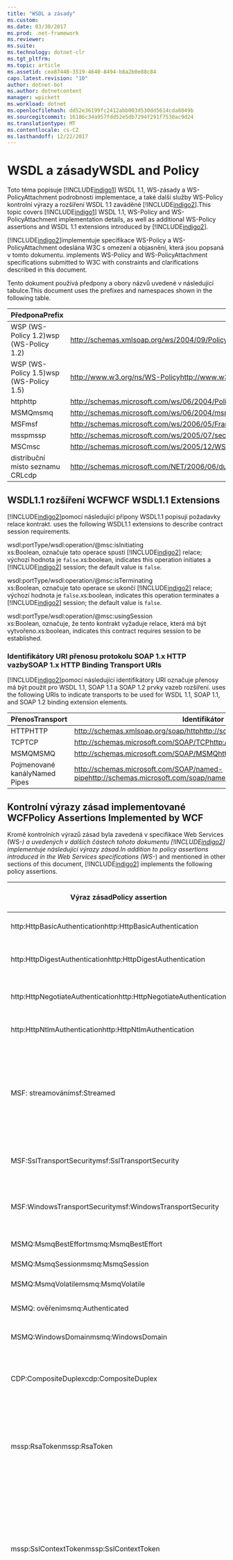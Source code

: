 ```yaml
---
title: "WSDL a zásady"
ms.custom: 
ms.date: 03/30/2017
ms.prod: .net-framework
ms.reviewer: 
ms.suite: 
ms.technology: dotnet-clr
ms.tgt_pltfrm: 
ms.topic: article
ms.assetid: cea87440-3519-4640-8494-b8a2b0e88c84
caps.latest.revision: "10"
author: dotnet-bot
ms.author: dotnetcontent
manager: wpickett
ms.workload: dotnet
ms.openlocfilehash: dd52e36199fc2412abb003d530dd5614cda8049b
ms.sourcegitcommit: 16186c34a957fdd52e5db7294f291f7530ac9d24
ms.translationtype: MT
ms.contentlocale: cs-CZ
ms.lasthandoff: 12/22/2017
---
```

# <a name="wsdl-and-policy"></a><span data-ttu-id="0a5e9-102">WSDL a zásady</span><span class="sxs-lookup"><span data-stu-id="0a5e9-102">WSDL and Policy</span></span>
<span data-ttu-id="0a5e9-103">Toto téma popisuje [!INCLUDE[indigo1](../../../../includes/indigo1-md.md)] WSDL 1.1, WS-zásady a WS-PolicyAttachment podrobnosti implementace, a také další služby WS-Policy kontrolní výrazy a rozšíření WSDL 1.1 zaváděné [!INCLUDE[indigo2](../../../../includes/indigo2-md.md)].</span><span class="sxs-lookup"><span data-stu-id="0a5e9-103">This topic covers [!INCLUDE[indigo1](../../../../includes/indigo1-md.md)] WSDL 1.1, WS-Policy and WS-PolicyAttachment implementation details, as well as additional WS-Policy assertions and WSDL 1.1 extensions introduced by [!INCLUDE[indigo2](../../../../includes/indigo2-md.md)].</span></span>  
  
 [!INCLUDE[indigo2](../../../../includes/indigo2-md.md)]<span data-ttu-id="0a5e9-104">implementuje specifikace WS-Policy a WS-PolicyAttachment odeslána W3C s omezení a objasnění, která jsou popsaná v tomto dokumentu.</span><span class="sxs-lookup"><span data-stu-id="0a5e9-104"> implements WS-Policy and WS-PolicyAttachment specifications submitted to W3C with constraints and clarifications described in this document.</span></span>  
  
 <span data-ttu-id="0a5e9-105">Tento dokument používá předpony a obory názvů uvedené v následující tabulce.</span><span class="sxs-lookup"><span data-stu-id="0a5e9-105">This document uses the prefixes and namespaces shown in the following table.</span></span>  
  
|<span data-ttu-id="0a5e9-106">Předpona</span><span class="sxs-lookup"><span data-stu-id="0a5e9-106">Prefix</span></span>|<span data-ttu-id="0a5e9-107">Obor názvů</span><span class="sxs-lookup"><span data-stu-id="0a5e9-107">Namespace</span></span>|  
|------------|---------------|  
|<span data-ttu-id="0a5e9-108">WSP (WS-Policy 1.2)</span><span class="sxs-lookup"><span data-stu-id="0a5e9-108">wsp (WS-Policy 1.2)</span></span>|<span data-ttu-id="0a5e9-109">http://schemas.xmlsoap.org/ws/2004/09/Policy</span><span class="sxs-lookup"><span data-stu-id="0a5e9-109">http://schemas.xmlsoap.org/ws/2004/09/policy</span></span>|  
|<span data-ttu-id="0a5e9-110">WSP (WS-Policy 1.5)</span><span class="sxs-lookup"><span data-stu-id="0a5e9-110">wsp (WS-Policy 1.5)</span></span>|<span data-ttu-id="0a5e9-111">http://www.w3.org/ns/WS-Policy</span><span class="sxs-lookup"><span data-stu-id="0a5e9-111">http://www.w3.org/ns/ws-policy</span></span>|  
|<span data-ttu-id="0a5e9-112">http</span><span class="sxs-lookup"><span data-stu-id="0a5e9-112">http</span></span>|<span data-ttu-id="0a5e9-113">http://schemas.microsoft.com/ws/06/2004/Policy/http</span><span class="sxs-lookup"><span data-stu-id="0a5e9-113">http://schemas.microsoft.com/ws/06/2004/policy/http</span></span>|  
|<span data-ttu-id="0a5e9-114">MSMQ</span><span class="sxs-lookup"><span data-stu-id="0a5e9-114">msmq</span></span>|<span data-ttu-id="0a5e9-115">http://schemas.microsoft.com/ws/06/2004/mspolicy/MSMQ</span><span class="sxs-lookup"><span data-stu-id="0a5e9-115">http://schemas.microsoft.com/ws/06/2004/mspolicy/msmq</span></span>|  
|<span data-ttu-id="0a5e9-116">MSF</span><span class="sxs-lookup"><span data-stu-id="0a5e9-116">msf</span></span>|<span data-ttu-id="0a5e9-117">http://schemas.microsoft.com/ws/2006/05/Framing/Policy</span><span class="sxs-lookup"><span data-stu-id="0a5e9-117">http://schemas.microsoft.com/ws/2006/05/framing/policy</span></span>|  
|<span data-ttu-id="0a5e9-118">mssp</span><span class="sxs-lookup"><span data-stu-id="0a5e9-118">mssp</span></span>|<span data-ttu-id="0a5e9-119">http://schemas.microsoft.com/ws/2005/07/securityPolicy</span><span class="sxs-lookup"><span data-stu-id="0a5e9-119">http://schemas.microsoft.com/ws/2005/07/securitypolicy</span></span>|  
|<span data-ttu-id="0a5e9-120">MSC</span><span class="sxs-lookup"><span data-stu-id="0a5e9-120">msc</span></span>|<span data-ttu-id="0a5e9-121">http://schemas.microsoft.com/ws/2005/12/WSDL/Contract</span><span class="sxs-lookup"><span data-stu-id="0a5e9-121">http://schemas.microsoft.com/ws/2005/12/wsdl/contract</span></span>|  
|<span data-ttu-id="0a5e9-122">distribuční místo seznamu CRL</span><span class="sxs-lookup"><span data-stu-id="0a5e9-122">cdp</span></span>|<span data-ttu-id="0a5e9-123">http://schemas.microsoft.com/NET/2006/06/duplex</span><span class="sxs-lookup"><span data-stu-id="0a5e9-123">http://schemas.microsoft.com/net/2006/06/duplex</span></span>|  
  
## <a name="wcf-wsdl11-extensions"></a><span data-ttu-id="0a5e9-124">WSDL1.1 rozšíření WCF</span><span class="sxs-lookup"><span data-stu-id="0a5e9-124">WCF WSDL1.1 Extensions</span></span>  
 [!INCLUDE[indigo2](../../../../includes/indigo2-md.md)]<span data-ttu-id="0a5e9-125">pomocí následující přípony WSDL1.1 popisují požadavky relace kontrakt.</span><span class="sxs-lookup"><span data-stu-id="0a5e9-125"> uses the following WSDL1.1 extensions to describe contract session requirements.</span></span>  
  
 wsdl:portType/wsdl:operation/@msc:isInitiating  
 <span data-ttu-id="0a5e9-126">xs:Boolean, označuje tato operace spustí [!INCLUDE[indigo2](../../../../includes/indigo2-md.md)] relace; výchozí hodnota je `false`.</span><span class="sxs-lookup"><span data-stu-id="0a5e9-126">xs:boolean, indicates this operation initiates a [!INCLUDE[indigo2](../../../../includes/indigo2-md.md)] session; the default value is `false`.</span></span>  
  
 wsdl:portType/wsdl:operation/@msc:isTerminating  
 <span data-ttu-id="0a5e9-127">xs:Boolean, označuje tato operace se ukončí [!INCLUDE[indigo2](../../../../includes/indigo2-md.md)] relace; výchozí hodnota je `false`.</span><span class="sxs-lookup"><span data-stu-id="0a5e9-127">xs:boolean, indicates this operation terminates a [!INCLUDE[indigo2](../../../../includes/indigo2-md.md)] session; the default value is `false`.</span></span>  
  
 wsdl:portType/wsdl:operation/@msc:usingSession  
 <span data-ttu-id="0a5e9-128">xs:Boolean, označuje, že tento kontrakt vyžaduje relace, která má být vytvořeno.</span><span class="sxs-lookup"><span data-stu-id="0a5e9-128">xs:boolean, indicates this contract requires session to be established.</span></span>  
  
### <a name="soap-1x-http-binding-transport-uris"></a><span data-ttu-id="0a5e9-129">Identifikátory URI přenosu protokolu SOAP 1.x HTTP vazby</span><span class="sxs-lookup"><span data-stu-id="0a5e9-129">SOAP 1.x HTTP Binding Transport URIs</span></span>  
 [!INCLUDE[indigo2](../../../../includes/indigo2-md.md)]<span data-ttu-id="0a5e9-130">pomocí následující identifikátory URI označuje přenosy má být použit pro WSDL 1.1, SOAP 1.1 a SOAP 1.2 prvky vazeb rozšíření.</span><span class="sxs-lookup"><span data-stu-id="0a5e9-130"> uses the following URIs to indicate transports to be used for WSDL 1.1, SOAP 1.1, and SOAP 1.2 binding extension elements.</span></span>  
  
|<span data-ttu-id="0a5e9-131">Přenos</span><span class="sxs-lookup"><span data-stu-id="0a5e9-131">Transport</span></span>|<span data-ttu-id="0a5e9-132">Identifikátor URI</span><span class="sxs-lookup"><span data-stu-id="0a5e9-132">URI</span></span>|  
|---------------|---------|  
|<span data-ttu-id="0a5e9-133">HTTP</span><span class="sxs-lookup"><span data-stu-id="0a5e9-133">HTTP</span></span>|<span data-ttu-id="0a5e9-134">http://schemas.xmlsoap.org/soap/http</span><span class="sxs-lookup"><span data-stu-id="0a5e9-134">http://schemas.xmlsoap.org/soap/http</span></span>|  
|<span data-ttu-id="0a5e9-135">TCP</span><span class="sxs-lookup"><span data-stu-id="0a5e9-135">TCP</span></span>|<span data-ttu-id="0a5e9-136">http://schemas.microsoft.com/SOAP/TCP</span><span class="sxs-lookup"><span data-stu-id="0a5e9-136">http://schemas.microsoft.com/soap/tcp</span></span>|  
|<span data-ttu-id="0a5e9-137">MSMQ</span><span class="sxs-lookup"><span data-stu-id="0a5e9-137">MSMQ</span></span>|<span data-ttu-id="0a5e9-138">http://schemas.microsoft.com/SOAP/MSMQ</span><span class="sxs-lookup"><span data-stu-id="0a5e9-138">http://schemas.microsoft.com/soap/msmq</span></span>|  
|<span data-ttu-id="0a5e9-139">Pojmenované kanály</span><span class="sxs-lookup"><span data-stu-id="0a5e9-139">Named Pipes</span></span>|<span data-ttu-id="0a5e9-140">http://schemas.microsoft.com/SOAP/named-pipe</span><span class="sxs-lookup"><span data-stu-id="0a5e9-140">http://schemas.microsoft.com/soap/named-pipe</span></span>|  
  
## <a name="policy-assertions-implemented-by-wcf"></a><span data-ttu-id="0a5e9-141">Kontrolní výrazy zásad implementované WCF</span><span class="sxs-lookup"><span data-stu-id="0a5e9-141">Policy Assertions Implemented by WCF</span></span>  
 <span data-ttu-id="0a5e9-142">Kromě kontrolních výrazů zásad byla zavedená v specifikace Web Services (WS-*) a uvedených v dalších částech tohoto dokumentu [!INCLUDE[indigo2](../../../../includes/indigo2-md.md)] implementuje následující výrazy zásad.</span><span class="sxs-lookup"><span data-stu-id="0a5e9-142">In addition to policy assertions introduced in the Web Services specifications (WS-*) and mentioned in other sections of this document, [!INCLUDE[indigo2](../../../../includes/indigo2-md.md)] implements the following policy assertions.</span></span>  
  
|<span data-ttu-id="0a5e9-143">Výraz zásad</span><span class="sxs-lookup"><span data-stu-id="0a5e9-143">Policy assertion</span></span>|<span data-ttu-id="0a5e9-144">Zásady subjektu</span><span class="sxs-lookup"><span data-stu-id="0a5e9-144">Policy subject</span></span>|<span data-ttu-id="0a5e9-145">Popis</span><span class="sxs-lookup"><span data-stu-id="0a5e9-145">Description</span></span>|  
|----------------------|--------------------|-----------------|  
|<span data-ttu-id="0a5e9-146">http:HttpBasicAuthentication</span><span class="sxs-lookup"><span data-stu-id="0a5e9-146">http:HttpBasicAuthentication</span></span>|<span data-ttu-id="0a5e9-147">Koncový bod</span><span class="sxs-lookup"><span data-stu-id="0a5e9-147">Endpoint</span></span>|<span data-ttu-id="0a5e9-148">Koncový bod používá základní ověřování protokolu HTTP.</span><span class="sxs-lookup"><span data-stu-id="0a5e9-148">Endpoint uses HTTP Basic Authentication.</span></span>|  
|<span data-ttu-id="0a5e9-149">http:HttpDigestAuthentication</span><span class="sxs-lookup"><span data-stu-id="0a5e9-149">http:HttpDigestAuthentication</span></span>|<span data-ttu-id="0a5e9-150">Koncový bod</span><span class="sxs-lookup"><span data-stu-id="0a5e9-150">Endpoint</span></span>|<span data-ttu-id="0a5e9-151">Koncový bod používá ověřování hodnotou hash protokolu HTTP.</span><span class="sxs-lookup"><span data-stu-id="0a5e9-151">Endpoint uses HTTP Digest Authentication.</span></span>|  
|<span data-ttu-id="0a5e9-152">http:HttpNegotiateAuthentication</span><span class="sxs-lookup"><span data-stu-id="0a5e9-152">http:HttpNegotiateAuthentication</span></span>|<span data-ttu-id="0a5e9-153">Koncový bod</span><span class="sxs-lookup"><span data-stu-id="0a5e9-153">Endpoint</span></span>|<span data-ttu-id="0a5e9-154">Koncový bod používá ověřování vyjednávání protokolu HTTP.</span><span class="sxs-lookup"><span data-stu-id="0a5e9-154">Endpoint uses HTTP Negotiate Authentication.</span></span>|  
|<span data-ttu-id="0a5e9-155">http:HttpNtlmAuthentication</span><span class="sxs-lookup"><span data-stu-id="0a5e9-155">http:HttpNtlmAuthentication</span></span>|<span data-ttu-id="0a5e9-156">Koncový bod</span><span class="sxs-lookup"><span data-stu-id="0a5e9-156">Endpoint</span></span>|<span data-ttu-id="0a5e9-157">Koncový bod používá ověřování protokolem NTLM HTTP.</span><span class="sxs-lookup"><span data-stu-id="0a5e9-157">Endpoint uses HTTP NTLM Authentication.</span></span>|  
|<span data-ttu-id="0a5e9-158">MSF: streamování</span><span class="sxs-lookup"><span data-stu-id="0a5e9-158">msf:Streamed</span></span>|<span data-ttu-id="0a5e9-159">Koncový bod</span><span class="sxs-lookup"><span data-stu-id="0a5e9-159">Endpoint</span></span>|<span data-ttu-id="0a5e9-160">Koncový bod používá rámce přenášené datovými proudy zpráv.</span><span class="sxs-lookup"><span data-stu-id="0a5e9-160">Endpoint uses streamed message framing.</span></span> <span data-ttu-id="0a5e9-161">Tento kontrolní výraz součásti se používá s protokolem rámců zpráv poskytuje pro přenosy, jako je například TCP a pojmenované kanály.</span><span class="sxs-lookup"><span data-stu-id="0a5e9-161">This assertion is used with the Message Framing protocol provided for transports such as TCP, and named pipes.</span></span>|  
|<span data-ttu-id="0a5e9-162">MSF:SslTransportSecurity</span><span class="sxs-lookup"><span data-stu-id="0a5e9-162">msf:SslTransportSecurity</span></span>|<span data-ttu-id="0a5e9-163">Koncový bod</span><span class="sxs-lookup"><span data-stu-id="0a5e9-163">Endpoint</span></span>|<span data-ttu-id="0a5e9-164">Koncový bod používá (TLS) transport layer security s rámce zpráv.</span><span class="sxs-lookup"><span data-stu-id="0a5e9-164">Endpoint uses transport-layer security (TLS) with message framing.</span></span>|  
|<span data-ttu-id="0a5e9-165">MSF:WindowsTransportSecurity</span><span class="sxs-lookup"><span data-stu-id="0a5e9-165">msf:WindowsTransportSecurity</span></span>|<span data-ttu-id="0a5e9-166">Koncový bod</span><span class="sxs-lookup"><span data-stu-id="0a5e9-166">Endpoint</span></span>|<span data-ttu-id="0a5e9-167">Koncový bod používá zprostředkovatel zabezpečení vyjednávání (SPNEGO) s rámce zpráv.</span><span class="sxs-lookup"><span data-stu-id="0a5e9-167">Endpoint uses Security Provider Negotiation (SPNEGO) with message framing.</span></span>|  
|<span data-ttu-id="0a5e9-168">MSMQ:MsmqBestEffort</span><span class="sxs-lookup"><span data-stu-id="0a5e9-168">msmq:MsmqBestEffort</span></span>|<span data-ttu-id="0a5e9-169">Koncový bod</span><span class="sxs-lookup"><span data-stu-id="0a5e9-169">Endpoint</span></span>|<span data-ttu-id="0a5e9-170">MSMQ s best effort záruky.</span><span class="sxs-lookup"><span data-stu-id="0a5e9-170">MSMQ with best-effort guarantees.</span></span>|  
|<span data-ttu-id="0a5e9-171">MSMQ:MsmqSession</span><span class="sxs-lookup"><span data-stu-id="0a5e9-171">msmq:MsmqSession</span></span>|<span data-ttu-id="0a5e9-172">Koncový bod</span><span class="sxs-lookup"><span data-stu-id="0a5e9-172">Endpoint</span></span>|<span data-ttu-id="0a5e9-173">MSMQ s relace záruky.</span><span class="sxs-lookup"><span data-stu-id="0a5e9-173">MSMQ with Session guarantees.</span></span>|  
|<span data-ttu-id="0a5e9-174">MSMQ:MsmqVolatile</span><span class="sxs-lookup"><span data-stu-id="0a5e9-174">msmq:MsmqVolatile</span></span>|<span data-ttu-id="0a5e9-175">Koncový bod</span><span class="sxs-lookup"><span data-stu-id="0a5e9-175">Endpoint</span></span>|<span data-ttu-id="0a5e9-176">Volatile služby MSMQ.</span><span class="sxs-lookup"><span data-stu-id="0a5e9-176">MSMQ Volatile.</span></span>|  
|<span data-ttu-id="0a5e9-177">MSMQ: ověření</span><span class="sxs-lookup"><span data-stu-id="0a5e9-177">msmq:Authenticated</span></span>|<span data-ttu-id="0a5e9-178">Koncový bod</span><span class="sxs-lookup"><span data-stu-id="0a5e9-178">Endpoint</span></span>|<span data-ttu-id="0a5e9-179">Ověřování se používá s přenos MSMQ.</span><span class="sxs-lookup"><span data-stu-id="0a5e9-179">Authentication is used with MSMQ transport.</span></span>|  
|<span data-ttu-id="0a5e9-180">MSMQ:WindowsDomain</span><span class="sxs-lookup"><span data-stu-id="0a5e9-180">msmq:WindowsDomain</span></span>|<span data-ttu-id="0a5e9-181">Koncový bod</span><span class="sxs-lookup"><span data-stu-id="0a5e9-181">Endpoint</span></span>|<span data-ttu-id="0a5e9-182">MSMQ používá ověřování domény systému Windows.</span><span class="sxs-lookup"><span data-stu-id="0a5e9-182">MSMQ uses Windows Domain authentication.</span></span>|  
|<span data-ttu-id="0a5e9-183">CDP:CompositeDuplex</span><span class="sxs-lookup"><span data-stu-id="0a5e9-183">cdp:CompositeDuplex</span></span>|<span data-ttu-id="0a5e9-184">Koncový bod</span><span class="sxs-lookup"><span data-stu-id="0a5e9-184">Endpoint</span></span>|<span data-ttu-id="0a5e9-185">Koncový bod používá dva samostatné opačný připojení přenosu pro vstup a výstup zprávy.</span><span class="sxs-lookup"><span data-stu-id="0a5e9-185">Endpoint uses two separate converse transport connections for in and out messages.</span></span>|  
|<span data-ttu-id="0a5e9-186">mssp:RsaToken</span><span class="sxs-lookup"><span data-stu-id="0a5e9-186">mssp:RsaToken</span></span>|<span data-ttu-id="0a5e9-187">Vnořené</span><span class="sxs-lookup"><span data-stu-id="0a5e9-187">Nested</span></span>|<span data-ttu-id="0a5e9-188">Výraz klíče tokenu RSA.</span><span class="sxs-lookup"><span data-stu-id="0a5e9-188">RSA key token assertion.</span></span> <span data-ttu-id="0a5e9-189">Tento požadavek je obvykle uspokojit klíč RSA serializovat přímo jako součást informace o klíči v či identifikaci podpisu.</span><span class="sxs-lookup"><span data-stu-id="0a5e9-189">This requirement is typically satisfied by an RSA key serialized directly as part of the key information in an endorsing signature.</span></span>|  
|<span data-ttu-id="0a5e9-190">mssp:SslContextToken</span><span class="sxs-lookup"><span data-stu-id="0a5e9-190">mssp:SslContextToken</span></span>|<span data-ttu-id="0a5e9-191">Vnořené</span><span class="sxs-lookup"><span data-stu-id="0a5e9-191">Nested</span></span>|<span data-ttu-id="0a5e9-192">Vyžaduje, že SecurityContextToken, získat pomocí binární TLS handshake pomocí WS-Trust používat.</span><span class="sxs-lookup"><span data-stu-id="0a5e9-192">Requires that a SecurityContextToken obtained using binary TLS handshake using WS-Trust be used.</span></span> <span data-ttu-id="0a5e9-193">Zahrnout vnořené kontrolní výrazy: sp:RequireDerivedKeys, mssp:MustNotSendCancel, mssp:RequireClientCertificate.</span><span class="sxs-lookup"><span data-stu-id="0a5e9-193">Nested assertions include: sp:RequireDerivedKeys, mssp:MustNotSendCancel, mssp:RequireClientCertificate.</span></span>|  
|<span data-ttu-id="0a5e9-194">mssp:MustNotSendCancel</span><span class="sxs-lookup"><span data-stu-id="0a5e9-194">mssp:MustNotSendCancel</span></span>|<span data-ttu-id="0a5e9-195">Vnořené</span><span class="sxs-lookup"><span data-stu-id="0a5e9-195">Nested</span></span>|<span data-ttu-id="0a5e9-196">Určuje, že žádost o token zabezpečení (RVNÍ) požádat o zprávy [WS-Trust] zrušit vazbu [WS-Trust, WS-SC] požadavek nebyla posílá vystavitele daného SecurityContextToken.</span><span class="sxs-lookup"><span data-stu-id="0a5e9-196">Specifies a requirement that a request security token (RST) request messages [WS-Trust] using the Cancel binding [WS-Trust, WS-SC] not be sent to the issuer of a given SecurityContextToken.</span></span> <span data-ttu-id="0a5e9-197">Pokud se nachází tento kontrolní výraz součásti, nesmí takové zprávy žádosti odeslané do vystavitele.</span><span class="sxs-lookup"><span data-stu-id="0a5e9-197">If this assertion is present, then such request messages must not be sent to the issuer.</span></span> <span data-ttu-id="0a5e9-198">Pokud tento kontrolní výraz součásti není k dispozici, můžete takové zprávy žádosti odeslané do vystavitele.</span><span class="sxs-lookup"><span data-stu-id="0a5e9-198">If this assertion is not present, then such request messages can be sent to the issuer.</span></span>|  
|<span data-ttu-id="0a5e9-199">mssp:RequireClientCertificate</span><span class="sxs-lookup"><span data-stu-id="0a5e9-199">mssp:RequireClientCertificate</span></span>|<span data-ttu-id="0a5e9-200">Vnořené</span><span class="sxs-lookup"><span data-stu-id="0a5e9-200">Nested</span></span>|<span data-ttu-id="0a5e9-201">Tento volitelný element určuje požadavek na klientský certifikát, který je třeba zadat jako součást TLSNEGO protokolu.</span><span class="sxs-lookup"><span data-stu-id="0a5e9-201">This optional element specifies a requirement for a client certificate to be provided as part of the TLSNEGO protocol.</span></span> <span data-ttu-id="0a5e9-202">Pokud se tento kontrolní výraz součásti nachází, je třeba zadat klientský certifikát.</span><span class="sxs-lookup"><span data-stu-id="0a5e9-202">If this assertion is present, then a client certificate must be provided.</span></span> <span data-ttu-id="0a5e9-203">Pokud tento kontrolní výraz součásti není k dispozici, nesmí být zadán certifikát klienta.</span><span class="sxs-lookup"><span data-stu-id="0a5e9-203">If this assertion is not present, then a client certificate must not be provided.</span></span> <span data-ttu-id="0a5e9-204">Tento kontrolní výraz součásti se nesmí používat mimo mssp:SslContextToken.</span><span class="sxs-lookup"><span data-stu-id="0a5e9-204">This assertion must not be used outside of mssp:SslContextToken.</span></span>|  
  
## <a name="see-also"></a><span data-ttu-id="0a5e9-205">Viz také</span><span class="sxs-lookup"><span data-stu-id="0a5e9-205">See Also</span></span>  
 [<span data-ttu-id="0a5e9-206">Vlastní publikování WSDL</span><span class="sxs-lookup"><span data-stu-id="0a5e9-206">Custom WSDL Publication</span></span>](../../../../docs/framework/wcf/samples/custom-wsdl-publication.md)  
 [<span data-ttu-id="0a5e9-207">Postupy: Export vlastního WSDL</span><span class="sxs-lookup"><span data-stu-id="0a5e9-207">How to: Export Custom WSDL</span></span>](../../../../docs/framework/wcf/extending/how-to-export-custom-wsdl.md)  
 [<span data-ttu-id="0a5e9-208">Postupy: Import vlastního WSDL</span><span class="sxs-lookup"><span data-stu-id="0a5e9-208">How to: Import Custom WSDL</span></span>](../../../../docs/framework/wcf/extending/how-to-import-custom-wsdl.md)
